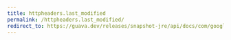 ```yaml
---
title: httpheaders.last_modified
permalink: /httpheaders.last_modified/
redirect_to: https://guava.dev/releases/snapshot-jre/api/docs/com/google/common/net/HttpHeaders.html#LAST_MODIFIED
---
```

